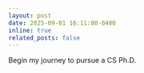 ```yaml
---
layout: post
date: 2025-09-01 16:11:00-0400
inline: true
related_posts: false
---
```


Begin my journey to pursue a CS Ph.D.

